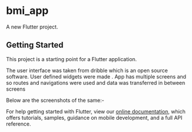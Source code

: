 # bmi_app

A new Flutter project.

## Getting Started

This project is a starting point for a Flutter application.

The user interface was taken from dribble which is an open source software. User defined widgets were made  . App has multiple screens and so  routes and navigations were used and data was transferred in between screens 

Below are the screenshots of the same:-


For help getting started with Flutter, view our
[online documentation](https://flutter.dev/docs), which offers tutorials,
samples, guidance on mobile development, and a full API reference.
